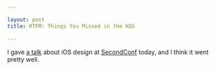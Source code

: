```yaml
---

layout: post
title: RTFM: Things You Missed in the HIG

---
```


<script async class="speakerdeck-embed" data-id="3c7f53c00a970131e71b4ad4807d0c08" data-ratio="1.77777777777778" src="//speakerdeck.com/assets/embed.js"></script>

I gave [a talk](https://speakerdeck.com/matthewbischoff/rtfm-things-you-missed-in-the-hig) about iOS design at [SecondConf](http://secondconf.com) today, and I think it went pretty well.